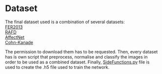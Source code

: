 # Dataset

The final dataset used is a combination of several datasets:<br/>
[FER2013](https://www.kaggle.com/c/challenges-in-representation-learning-facial-expression-recognition-challenge/data)<br/>
[RAFD](http://www.socsci.ru.nl:8180/RaFD2/RaFD?p=main)<br/>
[AffectNet](http://mohammadmahoor.com/affectnet/)<br/>
[Cohn-Kanade](http://www.consortium.ri.cmu.edu/ckagree/)<br/>

The permission to download them has to be requested. Then, every dataset has is own script that preprocess, normalise and classify the images in order to be used as a combined dataset.
Finally, [SideFunctions.py](https://github.com/seicaratteri/emotions_thesis_final/blob/master/SideFunctions.py) file is used to create the .h5 file used to train the network.
